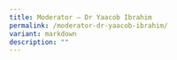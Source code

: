 ```yaml
---
title: Moderator – Dr Yaacob Ibrahim
permalink: /moderator-dr-yaacob-ibrahim/
variant: markdown
description: ""
---
```

